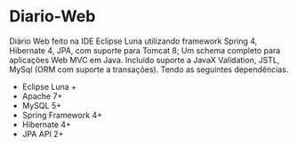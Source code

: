 # Diario-Web

Diário Web feito na IDE Eclipse Luna utilizando framework Spring 4, Hibernate 4, JPA, com suporte para Tomcat 8; Um schema completo para aplicações Web MVC em Java. Incluído suporte a JavaX Validation, JSTL, MySql (ORM com suporte a transações). Tendo as seguintes dependências.


- Eclipse Luna +
- Apache 7+
- MySQL 5+
- Spring Framework 4+
- Hibernate 4+
- JPA API 2+
